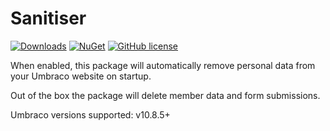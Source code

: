 # Sanitiser

[![Downloads](https://img.shields.io/nuget/dt/Umbraco.Community.Sanitiser?color=cc9900)](https://www.nuget.org/packages/Umbraco.Community.Sanitiser/)
[![NuGet](https://img.shields.io/nuget/vpre/Umbraco.Community.Sanitiser?color=0273B3)](https://www.nuget.org/packages/Umbraco.Community.Sanitiser)
[![GitHub license](https://img.shields.io/github/license/richarth/sanitiser?color=8AB803)](https://github.com/richarth/sanitiser/blob/main/LICENSE)

When enabled, this package will automatically remove personal data from your Umbraco website on startup.

Out of the box the package will delete member data and form submissions.

Umbraco versions supported: v10.8.5+
